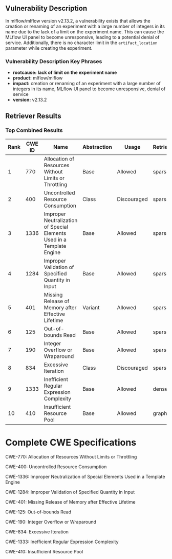 ## Vulnerability Description
In mlflow/mlflow version v2.13.2, a vulnerability exists that allows the creation or renaming of an experiment with a large number of integers in its name due to the lack of a limit on the experiment name. This can cause the MLflow UI panel to become unresponsive, leading to a potential denial of service. Additionally, there is no character limit in the `artifact_location` parameter while creating the experiment.

### Vulnerability Description Key Phrases
- **rootcause:** **lack of limit on the experiment name**
- **product:** mlflow/mlflow
- **impact:** creation or renaming of an experiment with a large number of integers in its name, MLflow UI panel to become unresponsive, denial of service
- **version:** v2.13.2

## Retriever Results

### Top Combined Results

| Rank | CWE ID | Name | Abstraction | Usage  | Retrievers | Individual Scores |
|------|--------|------|-------------|-------|------------|-------------------|
| 1 | 770 | Allocation of Resources Without Limits or Throttling | Base | Allowed | sparse | 0.497 |
| 2 | 400 | Uncontrolled Resource Consumption | Class | Discouraged | sparse | 0.455 |
| 3 | 1336 | Improper Neutralization of Special Elements Used in a Template Engine | Base | Allowed | sparse | 0.452 |
| 4 | 1284 | Improper Validation of Specified Quantity in Input | Base | Allowed | sparse | 0.450 |
| 5 | 401 | Missing Release of Memory after Effective Lifetime | Variant | Allowed | sparse | 0.436 |
| 6 | 125 | Out-of-bounds Read | Base | Allowed | sparse | 0.432 |
| 7 | 190 | Integer Overflow or Wraparound | Base | Allowed | sparse | 0.432 |
| 8 | 834 | Excessive Iteration | Class | Discouraged | sparse | 0.431 |
| 9 | 1333 | Inefficient Regular Expression Complexity | Base | Allowed | dense | 0.442 |
| 10 | 410 | Insufficient Resource Pool | Base | Allowed | graph | 0.002 |



# Complete CWE Specifications

CWE-770: Allocation of Resources Without Limits or Throttling

CWE-400: Uncontrolled Resource Consumption

CWE-1336: Improper Neutralization of Special Elements Used in a Template Engine

CWE-1284: Improper Validation of Specified Quantity in Input

CWE-401: Missing Release of Memory after Effective Lifetime

CWE-125: Out-of-bounds Read

CWE-190: Integer Overflow or Wraparound

CWE-834: Excessive Iteration

CWE-1333: Inefficient Regular Expression Complexity

CWE-410: Insufficient Resource Pool